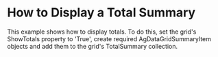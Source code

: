 # How to Display a Total Summary


<p>This example shows how to display totals. To do this, set the grid's ShowTotals property to 'True', create required AgDataGridSummaryItem objects and add them to the grid's TotalSummary collection.</p>

<br/>



